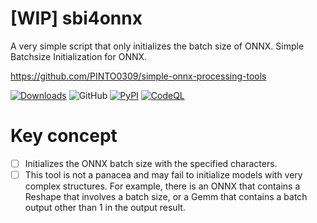 # [WIP] sbi4onnx
A very simple script that only initializes the batch size of ONNX. Simple Batchsize Initialization for ONNX.

https://github.com/PINTO0309/simple-onnx-processing-tools

[![Downloads](https://static.pepy.tech/personalized-badge/sbi4onnx?period=total&units=none&left_color=grey&right_color=brightgreen&left_text=Downloads)](https://pepy.tech/project/sbi4onnx) ![GitHub](https://img.shields.io/github/license/PINTO0309/sbi4onnx?color=2BAF2B) [![PyPI](https://img.shields.io/pypi/v/sbi4onnx?color=2BAF2B)](https://pypi.org/project/sbi4onnx/) [![CodeQL](https://github.com/PINTO0309/sbi4onnx/workflows/CodeQL/badge.svg)](https://github.com/PINTO0309/sbi4onnx/actions?query=workflow%3ACodeQL)

# Key concept
- [ ] Initializes the ONNX batch size with the specified characters.
- [ ] This tool is not a panacea and may fail to initialize models with very complex structures. For example, there is an ONNX that contains a Reshape that involves a batch size, or a Gemm that contains a batch output other than 1 in the output result.
